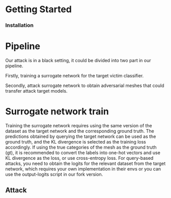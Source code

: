# Getting Started

### Installation



# Pipeline

Our attack is in a black setting, it could be divided into two part in our pipeline.

Firstly, training a surrogate network for the target victim classifier.

Secondly, attack surrogate network to obtain adversarial meshes that could transfer attack target models.

# Surrogate network train

Training the surrogate network requires using the same version of the dataset as the target network and the corresponding ground truth. The predictions obtained by querying the target network can be used as the ground truth, and the KL divergence is selected as the training loss accordingly. If using the true categories of the mesh as the ground truth (gt), it is recommended to convert the labels into one-hot vectors and use KL divergence as the loss, or use cross-entropy loss. For query-based attacks, you need to obtain the logits for the relevant dataset from the target network, which requires your own implementation in their envs or you can use the output-logits script in our fork version.





## Attack

